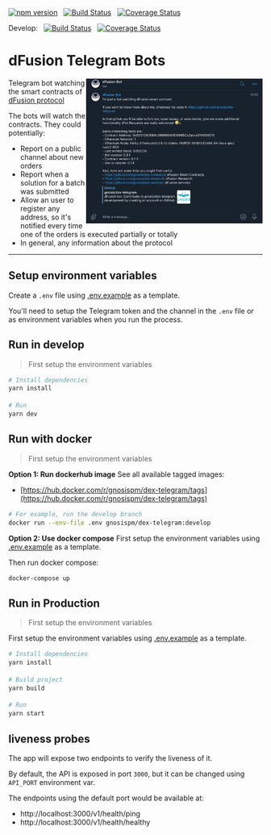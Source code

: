 [![npm version](https://img.shields.io/npm/v/@gnosis.pm/dex-telegram.svg?style=flat)](https://npmjs.org/package/@gnosis.pm/dex-telegram 'View this project on npm')
&nbsp;
[![Build Status](https://travis-ci.org/gnosis/dex-telegram.svg?branch=develop)](https://travis-ci.org/gnosis/dex-telegram)
&nbsp;
[![Coverage Status](https://coveralls.io/repos/github/gnosis/dex-telegram/badge.svg?branch=master)](https://coveralls.io/github/gnosis/dex-telegram?branch=master)

Develop:
&nbsp;
[![Build Status](https://travis-ci.org/gnosis/dex-telegram.svg?branch=develop)](https://travis-ci.org/gnosis/dex-telegram)
&nbsp;
[![Coverage Status](https://coveralls.io/repos/github/gnosis/dex-telegram/badge.svg?branch=develop)](https://coveralls.io/github/gnosis/dex-telegram?branch=develop)

# dFusion Telegram Bots
<img align="right" width="350" src="./docs/screenshot.png">

Telegram bot watching the smart contracts of [dFusion protocol](https://github.com/gnosis/dex-contracts)

The bots will watch the contracts. They could potentially:
* Report on a public channel about new orders
* Report when a solution for a batch was submitted
* Allow an user to register any address, so it's notified every time one of the orders is executed partially or totally
* In general, any information about the protocol

---

## Setup environment variables

Create a `.env` file using [.env.example](.env.example) as a template.

You'll need to setup the Telegram token and the channel in the `.env` file or as environment variables when you run the process.

## Run in develop

> First setup the environment variables

```bash
# Install dependencies
yarn install

# Run
yarn dev
```

## Run with docker

> First setup the environment variables

**Option 1: Run dockerhub image**
See all available tagged images:

- [https://hub.docker.com/r/gnosispm/dex-telegram/tags](https://hub.docker.com/r/gnosispm/dex-telegram/tags)

```bash
# For example, run the develop branch
docker run --env-file .env gnosispm/dex-telegram:develop
```

**Option 2: Use docker compose**
First setup the environment variables using [.env.example](.env.example) as a template.

Then run docker compose:

```bash
docker-compose up
```

## Run in Production

> First setup the environment variables

First setup the environment variables using [.env.example](.env.example) as a template.

```bash
# Install dependencies
yarn install

# Build project
yarn build

# Run
yarn start
```

## liveness probes

The app will expose two endpoints to verify the liveness of it.

By default, the API is exposed in port `3000`, but it can be changed using `API_PORT` environment var.

The endpoints using the default port would be available at:

- http://localhost:3000/v1/health/ping
- http://localhost:3000/v1/health/healthy
